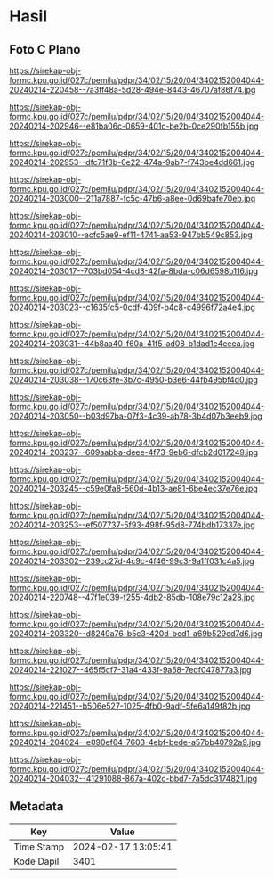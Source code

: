 # Hasil

## Foto C Plano

https://sirekap-obj-formc.kpu.go.id/027c/pemilu/pdpr/34/02/15/20/04/3402152004044-20240214-220458--7a3ff48a-5d28-494e-8443-46707af86f74.jpg

https://sirekap-obj-formc.kpu.go.id/027c/pemilu/pdpr/34/02/15/20/04/3402152004044-20240214-202946--e81ba06c-0659-401c-be2b-0ce290fb155b.jpg

https://sirekap-obj-formc.kpu.go.id/027c/pemilu/pdpr/34/02/15/20/04/3402152004044-20240214-202953--dfc71f3b-0e22-474a-9ab7-f743be4dd661.jpg

https://sirekap-obj-formc.kpu.go.id/027c/pemilu/pdpr/34/02/15/20/04/3402152004044-20240214-203000--211a7887-fc5c-47b6-a8ee-0d69bafe70eb.jpg

https://sirekap-obj-formc.kpu.go.id/027c/pemilu/pdpr/34/02/15/20/04/3402152004044-20240214-203010--acfc5ae9-ef11-4741-aa53-947bb549c853.jpg

https://sirekap-obj-formc.kpu.go.id/027c/pemilu/pdpr/34/02/15/20/04/3402152004044-20240214-203017--703bd054-4cd3-42fa-8bda-c06d6598b116.jpg

https://sirekap-obj-formc.kpu.go.id/027c/pemilu/pdpr/34/02/15/20/04/3402152004044-20240214-203023--c1635fc5-0cdf-409f-b4c8-c4996f72a4e4.jpg

https://sirekap-obj-formc.kpu.go.id/027c/pemilu/pdpr/34/02/15/20/04/3402152004044-20240214-203031--44b8aa40-f60a-41f5-ad08-b1dad1e4eeea.jpg

https://sirekap-obj-formc.kpu.go.id/027c/pemilu/pdpr/34/02/15/20/04/3402152004044-20240214-203038--170c63fe-3b7c-4950-b3e6-44fb495bf4d0.jpg

https://sirekap-obj-formc.kpu.go.id/027c/pemilu/pdpr/34/02/15/20/04/3402152004044-20240214-203050--b03d97ba-07f3-4c39-ab78-3b4d07b3eeb9.jpg

https://sirekap-obj-formc.kpu.go.id/027c/pemilu/pdpr/34/02/15/20/04/3402152004044-20240214-203237--609aabba-deee-4f73-9eb6-dfcb2d017249.jpg

https://sirekap-obj-formc.kpu.go.id/027c/pemilu/pdpr/34/02/15/20/04/3402152004044-20240214-203245--c59e0fa8-560d-4b13-ae81-6be4ec37e76e.jpg

https://sirekap-obj-formc.kpu.go.id/027c/pemilu/pdpr/34/02/15/20/04/3402152004044-20240214-203253--ef507737-5f93-498f-95d8-774bdb17337e.jpg

https://sirekap-obj-formc.kpu.go.id/027c/pemilu/pdpr/34/02/15/20/04/3402152004044-20240214-203302--239cc27d-4c9c-4f46-99c3-9a1ff031c4a5.jpg

https://sirekap-obj-formc.kpu.go.id/027c/pemilu/pdpr/34/02/15/20/04/3402152004044-20240214-220748--47f1e039-f255-4db2-85db-108e79c12a28.jpg

https://sirekap-obj-formc.kpu.go.id/027c/pemilu/pdpr/34/02/15/20/04/3402152004044-20240214-203320--d8249a76-b5c3-420d-bcd1-a69b529cd7d6.jpg

https://sirekap-obj-formc.kpu.go.id/027c/pemilu/pdpr/34/02/15/20/04/3402152004044-20240214-221027--465f5cf7-31a4-433f-9a58-7edf047877a3.jpg

https://sirekap-obj-formc.kpu.go.id/027c/pemilu/pdpr/34/02/15/20/04/3402152004044-20240214-221451--b506e527-1025-4fb0-9adf-5fe6a149f82b.jpg

https://sirekap-obj-formc.kpu.go.id/027c/pemilu/pdpr/34/02/15/20/04/3402152004044-20240214-204024--e090ef64-7603-4ebf-bede-a57bb40792a9.jpg

https://sirekap-obj-formc.kpu.go.id/027c/pemilu/pdpr/34/02/15/20/04/3402152004044-20240214-204032--41291088-867a-402c-bbd7-7a5dc3174821.jpg


## Metadata

| Key        | Value               |
| ---------- | ------------------- |
| Time Stamp | 2024-02-17 13:05:41 |
| Kode Dapil | 3401                |



